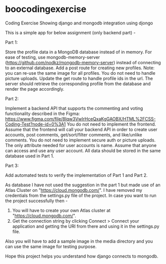 # boocodingexercise
Coding Exercise Showing django and mongodb integration using djongo

This is a simple app for below assignment (only backend part) -

Part 1:

Store the profile data in a MongoDB database instead of in memory. For ease of testing, use mongodb-memory-server (https://github.com/nodkz/mongodb-memory-server) instead of connecting to an external database.
Add a post route for creating new profiles. Note: you can re-use the same image for all profiles. You do not need to handle picture uploads.
Update the get route to handle profile ids in the url. The server should retrieve the corresponding profile from the database and render the page accordingly.


Part 2:

Implement a backend API that supports the commenting and voting functionality described in the Figma: https://www.figma.com/file/8Iqw3VwIrHceQxaKgGAOBX/HTML%2FCSS-Coding-Test?node-id=0%3A1
You do not need to implement the frontend. Assume that the frontend will call your backend API in order to create user accounts, post comments, get/sort/filter comments, and like/unlike comments.
You do not need to implement secure auth or picture uploads. The only attribute needed for user accounts is name. Assume that anyone can access and use any user account.
All data should be stored in the same database used in Part 1.


Part 3:

Add automated tests to verify the implementation of Part 1 and Part 2.



As database I have not used the suggestion in the part 1 but made use of an Atlas Cluster on "https://cloud.mongodb.com/". I have removed my credentials from the settings.py file of the project.
In case you want to run the project successfully then -
1) You will have to create your own Atlas cluster at "https://cloud.mongodb.com/".
2) Get the connection string by clicking Connect > Connect your application and getting the URI from there and using it in the settings.py file.

Also you will have to add a sample image in the media directory and you can use the same image for testing purpose.

Hope this project helps you understand how django connects to mongodb.
